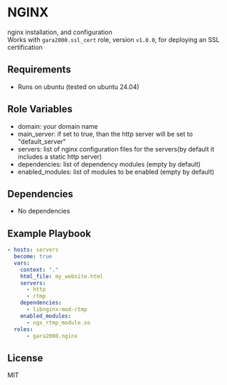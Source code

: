 NGINX
=========

nginx installation, and configuration  
Works with `gara2000.ssl_cert` role, version `v1.0.0`, for deploying an SSL certification  

Requirements
------------

- Runs on ubuntu (tested on ubuntu 24.04)

Role Variables
--------------

- domain: your domain name
- main_server: if set to true, than the http server will be set to "default_server"
- servers: list of nginx configuration files for the servers(by default it includes a static http server)
- dependencies: list of dependency modules (empty by default)
- enabled_modules: list of modules to be enabled (empty by default)

Dependencies
------------

- No dependencies

Example Playbook
----------------

```yaml
- hosts: servers
  become: true
  vars:
    context: "."
    html_file: my_website.html
    servers:
      - http
      - rtmp
    dependencies:
      - libnginx-mod-rtmp
    enabled_modules:
      - ngx_rtmp_module.so
  roles:
      - gara2000.nginx
```

License
-------

MIT

